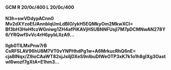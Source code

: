 #### GCM R 20/0c/400 L 20/0c/400
**N3h+swVDdypACnn0**<br/>**Mv2dXYzoEfJAnnblqUmLdBlO/ykH5EQMkyOm2MkwXCI=**<br/>**Bf3bH3HeHfczWGniwg1ZH4afPiKAVjHSUBNNFUsjl7M7pDCMNwAN278Y6/YRQwfSvVc4rH6pybLIlzA9...**<br/><br/>
**lIgb0TILMxPnw7rB**<br/>**CsRFSLAV96hU8M7VT0vYNPHhdPg1w+A6MrkucRhQ6nE=**<br/>**cjaBINqx/Z9ioCAaWT82sjJsiljDXeS9nIbuDIWeOTP3xK7k1o1h8gIXg3Oastwl6wozf7gXtA+E1hm3...**